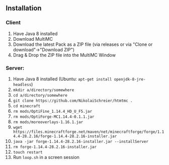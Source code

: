 

## Installation

### Client
1. Have Java 8 installed
2. Download MultiMC 
3. Download the latest Pack as a ZIP file (via releases or via "Clone or download"->"Download ZIP")
4. Drag & Drop the ZIP file into the MultiMC Window

### Server:
1. Have Java 8 installed (Ubuntu: `apt-get install openjdk-8-jre-headless`)
2. `mkdir a/directory/somewhere`
3. `cd a/directory/somewhere`
4. `git clone https://github.com/NikolaiSchreier/htmtmc .`
8. `cd minecraft`
5. `rm mods/OptiFine_1.14.4_HD_U_F5.jar`
6. `rm mods/OptiForge-MC1.14.4-0.1.1.jar`
7. `rm mods/moreoverlays-1.16.1.jar`
9. `wget https://files.minecraftforge.net/maven/net/minecraftforge/forge/1.14.4-28.2.16/forge-1.14.4-28.2.16-installer.jar`
10. `java -jar forge-1.14.4-28.2.16-installer.jar --installServer`
11. `rm forge-1.14.4-28.2.16-installer.jar`
12. `touch restart`
13. Run `loop.sh` in a screen session
